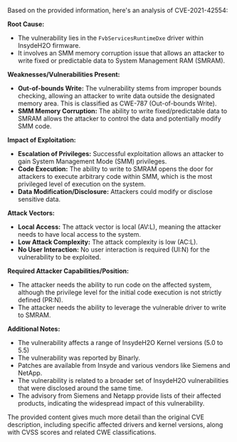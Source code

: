 Based on the provided information, here's an analysis of CVE-2021-42554:

**Root Cause:**
- The vulnerability lies in the `FvbServicesRuntimeDxe` driver within InsydeH2O firmware.
- It involves an SMM memory corruption issue that allows an attacker to write fixed or predictable data to System Management RAM (SMRAM).

**Weaknesses/Vulnerabilities Present:**
-   **Out-of-bounds Write:** The vulnerability stems from improper bounds checking, allowing an attacker to write data outside the designated memory area. This is classified as CWE-787 (Out-of-bounds Write).
-   **SMM Memory Corruption:** The ability to write fixed/predictable data to SMRAM allows the attacker to control the data and potentially modify SMM code.

**Impact of Exploitation:**
- **Escalation of Privileges:** Successful exploitation allows an attacker to gain System Management Mode (SMM) privileges.
- **Code Execution:** The ability to write to SMRAM opens the door for attackers to execute arbitrary code within SMM, which is the most privileged level of execution on the system.
- **Data Modification/Disclosure:** Attackers could modify or disclose sensitive data.

**Attack Vectors:**
- **Local Access:** The attack vector is local (AV:L), meaning the attacker needs to have local access to the system.
- **Low Attack Complexity:** The attack complexity is low (AC:L).
- **No User Interaction:** No user interaction is required (UI:N) for the vulnerability to be exploited.

**Required Attacker Capabilities/Position:**
- The attacker needs the ability to run code on the affected system, although the privilege level for the initial code execution is not strictly defined (PR:N).
- The attacker needs the ability to leverage the vulnerable driver to write to SMRAM.

**Additional Notes:**
- The vulnerability affects a range of InsydeH2O Kernel versions (5.0 to 5.5)
- The vulnerability was reported by Binarly.
- Patches are available from Insyde and various vendors like Siemens and NetApp.
- The vulnerability is related to a broader set of InsydeH2O vulnerabilities that were disclosed around the same time.
- The advisory from Siemens and Netapp provide lists of their affected products, indicating the widespread impact of this vulnerability.

The provided content gives much more detail than the original CVE description, including specific affected drivers and kernel versions, along with CVSS scores and related CWE classifications.